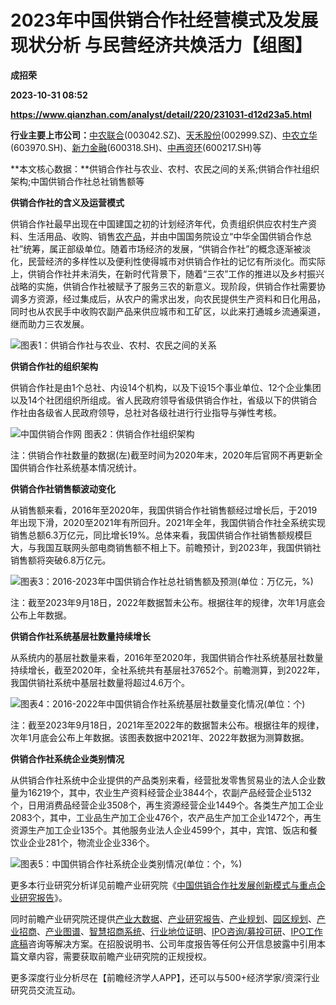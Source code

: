# 2023年中国供销合作社经营模式及发展现状分析 与民营经济共焕活力【组图】
**成招荣**

**2023-10-31 08:52**

**https://www.qianzhan.com/analyst/detail/220/231031-d12d23a5.html**

**行业主要上市公司：**[中农联合](https://stock.qianzhan.com/hs/zhengquan_003042.SZ.html)(003042.SZ)、[天禾股份](https://stock.qianzhan.com/hs/zhengquan_002999.SZ.html)(002999.SZ)、[中农立华](https://stock.qianzhan.com/hs/zhengquan_603970.SH.html)(603970.SH)、[新力金融](https://stock.qianzhan.com/hs/zhengquan_600318.SH.html)(600318.SH)、[中再资环](https://stock.qianzhan.com/hs/zhengquan_600217.SH.html)(600217.SH)等

**本文核心数据：**供销合作社与农业、农村、农民之间的关系;供销合作社组织架构;中国供销合作社总社销售额等

**供销合作社的含义及运营模式**

供销合作社最早出现在中国建国之初的计划经济年代，负责组织供应农村生产资料、生活用品、收购、销售[农产品](https://stock.qianzhan.com/hs/zhengquan_000061.SZ.html)，并由中国国务院设立“中华全国供销合作总社”统筹，属正部级单位。随着市场经济的发展，“供销合作社”的概念逐渐被淡化，民营经济的多样性以及便利性使得城市对供销合作社的记忆有所淡化。而实际上，供销合作社并未消失，在新时代背景下，随着“三农”工作的推进以及乡村振兴战略的实施，供销合作社被赋予了服务三农的新意义。现阶段，供销合作社需要协调多方资源，经过集成后，从农户的需求出发，向农民提供生产资料和日化用品，同时也从农民手中收购农副产品来供应城市和工矿区，以此来打通城乡流通渠道，继而助力三农发展。

![图表1：供销合作社与农业、农村、农民之间的关系](https://img3.qianzhan.com/news/202310/31/20231031-072e4af94e1af06c.png)

**供销合作社的组织架构**

供销合作社是由1个总社、内设14个机构，以及下设15个事业单位、12个企业集团以及14个社团组织所组成。省人民政府领导省级供销合作社，省级以下的供销合作社由各级省人民政府领导，总社对各级社进行行业指导与弹性考核。

![中国供销合作网 图表2：供销合作社组织架构](https://img3.qianzhan.com/news/202310/31/20231031-b130c730bd6d471a.png)

注：供销合作社数量的数据(左)截至时间为2020年末，2020年后官网不再更新全国供销合作社系统基本情况统计。

**供销合作社销售额波动变化**

从销售额来看，2016年至2020年，我国供销合作社销售额经过增长后，于2019年出现下滑，2020至2021年有所回升。2021年全年，我国供销合作社全系统实现销售总额6.3万亿元，同比增长19%。总体来看，我国供销合作社销售额规模巨大，与我国互联网头部电商销售额不相上下。前瞻预计，到2023年，我国供销社销售额将突破6.8万亿元。

![图表3：2016-2023年中国供销合作社总社销售额及预测(单位：万亿元，%)](https://img3.qianzhan.com/news/202310/31/20231031-bbc6fd4ff406834d.png)

注：截至2023年9月18日，2022年数据暂未公布。根据往年的规律，次年1月底会公布上年数据。

**供销合作社系统基层社数量持续增长**

从系统内的基层社数量来看，2016年至2020年，我国供销合作社系统基层社数量持续增长，截至2020年，全社系统共有基层社37652个。前瞻测算，到2022年，我国供销社系统中基层社数量将超过4.6万个。

![图表4：2016-2022年中国供销合作社系统基层社数量变化情况(单位：个)](https://img3.qianzhan.com/news/202310/31/20231031-7c8d9548994f8d05.png)

注：截至2023年9月18日，2021年至2022年的数据暂未公布。根据往年的规律，次年1月底会公布上年数据。该图表数据中2021年、2022年数据为测算数据。

**供销合作社系统企业类别情况**

从供销合作社系统中企业提供的产品类别来看，经营批发零售贸易业的法人企业数量为16219个，其中，农业生产资料经营企业3844个，农副产品经营企业5132个，日用消费品经营企业3508个，再生资源经营企业1449个。各类生产加工企业2083个，其中，工业品生产加工企业476个，农产品生产加工企业1472个，再生资源生产加工企业135个。其他服务业法人企业4599个，其中，宾馆、饭店和餐饮业企业281个，物流业企业336个。

![图表5：中国供销合作社系统企业类别情况(单位：个，%)](https://img3.qianzhan.com/news/202310/31/20231031-f03bfc11f632c783.png)

更多本行业研究分析详见前瞻产业研究院《[中国供销合作社发展创新模式与重点企业研究报告](https://bg.qianzhan.com/report/detail/b2d8413484054d1a.html)》。

同时前瞻产业研究院还提供[产业大数据](https://d.qianzhan.com/)、[产业研究报告](https://bg.qianzhan.com/report/hotlist/)、[产业规划](https://f.qianzhan.com/chanyeguihua2/)、[园区规划](https://f.qianzhan.com/yuanqu/)、[产业招商](https://f.qianzhan.com/chanyezhaoshang/)、[产业图谱](https://bg.qianzhan.com/report/lianglian/)、[智慧招商系统](https://z.qianzhan.com/)、[行业地位证明](https://bg.qianzhan.com/report/qyppcs)、[IPO咨询/募投可研](https://ipo.qianzhan.com/mutou/)、[IPO工作底稿](https://ipo.qianzhan.com/digao/)咨询等解决方案。在招股说明书、公司年度报告等任何公开信息披露中引用本篇文章内容，需要获取前瞻产业研究院的正规授权。

更多深度行业分析尽在【前瞻经济学人APP】，还可以与500+经济学家/资深行业研究员交流互动。